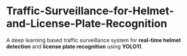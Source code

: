 # Traffic-Surveillance-for-Helmet-and-License-Plate-Recognition
 A deep learning based traffic surveillance system for **real-time helmet detection** and **license plate recognition** using **YOLO11**.
